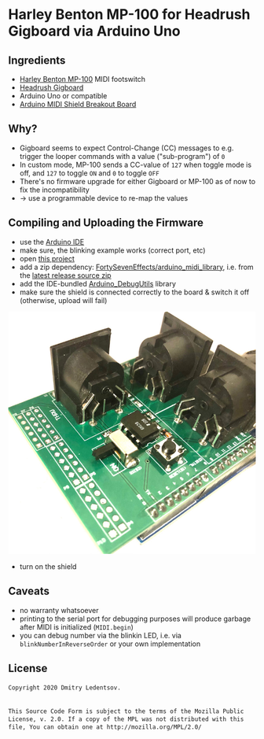 # Harley Benton MP-100 for Headrush Gigboard via Arduino Uno

## Ingredients

- [Harley Benton MP-100](https://images.thomann.de/pics/atg/atgdata/document/manual/432459_c_432459_r1_en_online.pdf) MIDI footswitch
- [Headrush Gigboard](https://www.headrushfx.com/amfile/file/download/file/1025/product/6999/)
- Arduino Uno or compatible
- [Arduino MIDI Shield Breakout Board](https://www.ebay.de/sch/i.html?_nkw=arduino+midi+shield+breakout)

## Why?

- Gigboard seems to expect Control-Change (CC) messages to e.g. trigger the looper commands with a value ("sub-program") of `0`
- In custom mode, MP-100 sends a CC-value of `127` when toggle mode is off, and `127` to toggle `ON` and `0` to toggle `OFF`
- There's no firmware upgrade for either Gigboard or MP-100 as of now to fix the incompatibility
- &rarr; use a programmable device to re-map the values

## Compiling and Uploading the Firmware

- use the [Arduino IDE](https://www.arduino.cc/en/main/software)
- make sure, the blinking example works (correct port, etc)
- open [this project](sketch_oct19a_midi.ino)
- add a zip dependency: [FortySevenEffects/arduino_midi_library](https://github.com/FortySevenEffects/arduino_midi_library), i.e. from the [latest release source zip](https://github.com/FortySevenEffects/arduino_midi_library/releases/latest)
- add the IDE-bundled [Arduino_DebugUtils](https://github.com/arduino-libraries/Arduino_DebugUtils) library
- make sure the shield is connected correctly to the board & switch it off (otherwise, upload will fail)

![](doc/img/uploading.jpg)

- turn on the shield

## Caveats

- no warranty whatsoever
- printing to the serial port for debugging purposes will produce garbage after MIDI is initialized (`MIDI.begin`)
- you can debug number via the blinkin LED, i.e. via `blinkNumberInReverseOrder` or your own implementation

## License

    Copyright 2020 Dmitry Ledentsov.


    This Source Code Form is subject to the terms of the Mozilla Public
    License, v. 2.0. If a copy of the MPL was not distributed with this
    file, You can obtain one at http://mozilla.org/MPL/2.0/